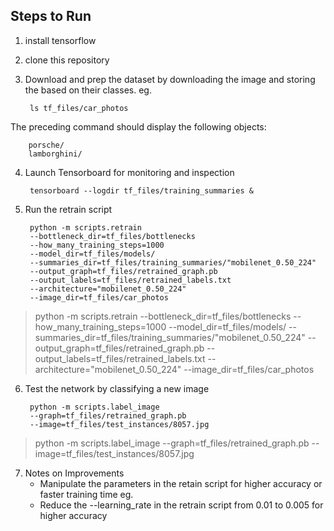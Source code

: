 ## Steps to Run

1. install tensorflow 
2. clone this repository
3. Download and prep the dataset by downloading the image and storing the based on their classes. eg.
	
		ls tf_files/car_photos

The preceding command should display the following objects:
	
		porsche/
		lamborghini/

4. Launch Tensorboard for monitoring and inspection

		tensorboard --logdir tf_files/training_summaries &

5. Run the retrain script
	
    	python -m scripts.retrain
        --bottleneck_dir=tf_files/bottlenecks 
        --how_many_training_steps=1000 
        --model_dir=tf_files/models/
        --summaries_dir=tf_files/training_summaries/"mobilenet_0.50_224" 
        --output_graph=tf_files/retrained_graph.pb
        --output_labels=tf_files/retrained_labels.txt
        --architecture="mobilenet_0.50_224"
        --image_dir=tf_files/car_photos

> python -m scripts.retrain --bottleneck_dir=tf_files/bottlenecks --how_many_training_steps=1000 --model_dir=tf_files/models/ --summaries_dir=tf_files/training_summaries/"mobilenet_0.50_224" --output_graph=tf_files/retrained_graph.pb --output_labels=tf_files/retrained_labels.txt --architecture="mobilenet_0.50_224" --image_dir=tf_files/car_photos  

6. Test the network by classifying a new image

		python -m scripts.label_image
        --graph=tf_files/retrained_graph.pb
        --image=tf_files/test_instances/8057.jpg

> python -m scripts.label_image --graph=tf_files/retrained_graph.pb --image=tf_files/test_instances/8057.jpg

7. Notes on Improvements	
	* Manipulate the parameters in the retain script for higher accuracy or faster training time eg.
	* Reduce the --learning_rate in the retrain script from 0.01 to 0.005 for higher accuracy
